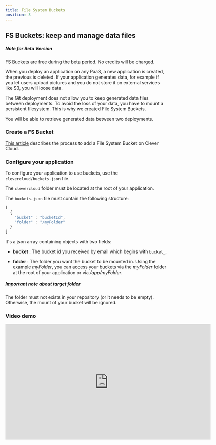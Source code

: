 ```yaml
---
title: File System Buckets
position: 3
---
```

## FS Buckets: keep and manage data files <span class="cc-beta pull-right" title="Currently in Beta version"></span>

<div class="alert alert-hot-problems">
  <h5>Note for Beta Version</h5>
  <div>FS Buckets are free during the beta period. No credits will be charged.</div>
</div>

When you deploy an application on any PaaS, a new application is created, the previous is deleted. If your application generates data, for example if you let users upload pictures and you do not store it on external services like S3, you will loose data.

The Git deployment does not allow you to keep generated data files between deployments. To avoid the loss of your data, you have to mount a persistent filesystem. This is why we created File System Buckets.

You will be able to retrieve generated data between two deployments.

### Create a FS Bucket

[This article](/databases-and-services/add-service/) describes the process to add a File System Bucket on Clever Cloud.


### Configure your application

To configure your application to use buckets, use the
`clevercloud/buckets.json` file.

The `clevercloud` folder must be located at the root of your application.

The `buckets.json` file must contain the following structure:

```javascript
[
  {
    "bucket" : "bucketId",
    "folder" : "/myFolder"
  }
]
```


It's a json array containing objects with two fields:

* **bucket**
: The bucket id you received by email which begins with `bucket_`.

* **folder**
: The folder you want the bucket to be mounted in. Using the example
*myFolder*, you can access your buckets via the *myFolder* folder at
the root of your application or via */app/myFolder*.

<div class="alert alert-hot-problems">
  <h5>Important note about target folder</h5>
  <p>
    The folder must not exists in your repository (or it needs to be empty). Otherwise, the mount of your bucket will be ignored.
  </p>
</div>

### Video demo
<p>
  <iframe style="width:640px" height="360" src="http://www.youtube.com/embed/6rJ8zQqIhUw?rel=0&autohide=1&showinfo=0" frameborder="0" controls="0"  allowfullscreen="allowfullscreen"> </iframe>
</p>
